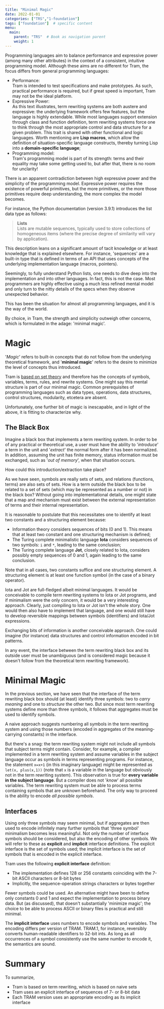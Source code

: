 ```yaml
---
title: "Minimal Magic"
date: 2022-01-01
categories: ["TRS","1-foundation"]
tags: ["foundation"]  # specific content
menu:
  main:
    parent: "TRS"  # Book as navigation parent
    weight: 1
---
```

Programming languages aim to balance performance and expressive power (among many other attributes) in the context of a consistent, intuitive programming model. Although these aims are no different for Tram, the focus differs from general programming languages:

* Performance:  
Tram is intended to test specifications and make prototypes. As such, practical performance is required, but if great speed is important, Tram may not be the ideal platform. 
* Expressive Power:  
As this text illustrates, term rewriting systems are both austere and expressive: the underlying framework offers few features, but the language is highly extendable. While most languages support extension through class and function definition, term rewriting systems force one to think through the most appropriate control and data structure for a given problem. This trait is shared with other functional and logic languages. Worth mentioning are **Lisp macros**, which allow the definition of situation-specific language constructs, thereby turning Lisp into a **domain-specific language**;
* Programming model:  
Tram's programming model is part of its strength: terms and their equality may take some getting used to, but after that, there is no room for unclarity!

There is an apparent contradiction between high expressive power and the simplicity of the programming model. Expressive power requires the existence of powerful primitives, but the more primitives, or the more those primitives require deep understanding, the more complex the model becomes.

For instance, the Python documentation (version 3.9.1) introduces the list data type as follows:

> **Lists**  
> Lists are mutable sequences, typically used to store collections of homogeneous items (where the precise degree of similarity will vary by application).

This description leans on a significant amount of tacit knowledge or at least knowledge that is explained elsewhere. For instance, 'sequences' are a built-in type that is defined in terms of an API that uses concepts of the underlying implementation language (macros, pointers).

Seemingly, to fully understand Python lists, one needs to dive deep into the implementation and into other languages. In fact, this is not the case. Most programmers are highly effective using a much less refined mental model and only turn to the nitty details of the specs when they observe unexpected behavior.

This has been the situation for almost all programming languages, and it is the way of the world.

By choice, in Tram, the strength and simplicity outweigh other concerns, which is formulated in the adage: 'minimal magic'.

# Magic
'*Magic*' refers to built-in concepts that do not follow from the underlying theoretical framework, and '**minimal magic**' refers to the desire to minimize the level of concepts thus introduced.

Tram is [based on set theory](https://www.minimalmagic.blog/trs/termrewriting/) and therefore has the concepts of symbols, variables, terms, rules, and rewrite systems. One might say this mental structure is part of our minimal magic. Common prerequisites of programming languages such as data types, operations, data structures, control structures, modularity, etcetera are absent.

Unfortunately, one further bit of magic is inescapable, and in light of the above, it is fitting to characterize why.

## The Black Box
Imagine a black box that implements a term rewriting system. In order to be of any practical or theoretical use, a user must have the ability to '*introduce*' a term in the unit and '*extract*' the normal form after it has been normalized. In addition, assuming the unit has finite memory, status information must be exchanged, such as '*out of memory*', when that situation occurs.

How could this introduction/extraction take place?

As we have seen, symbols are really sets of sets, and relations (functions, terms) are also sets of sets. How is a term outside the black box to be related to a set of sets (which may be represented as a number or not) in the black box? Without going into implementational details, one might state that a map and mechanism must exist between the external representation of terms and their internal representation. 

It is reasonable to postulate that this necessitates one to identify at least two constants and a structuring element because:

* Information theory considers sequences of bits (0 and 1). This means that at least two constant and one structuring mechanism is defined;
* The Turing complete minimalistic language **Iota** considers sequences of two symbols: `i` and `*`, leading to the same conclusion;
* The Turing complete language **Jot**, closely related to Iota, considers possibly empty sequences of 0 and 1, again leading to the same conclusion.

Note that in all cases, two constants suffice and one structuring element. A structuring element is at least one function symbol (in the case of a binary operator).

Iota and Jot are full-fledged albeit minimal languages. It would be conceivable to compile term rewriting systems to Iota or Jot programs, and if minimalism were the only concern, it would be a very interesting approach. Clearly, just compiling to Iota or Jot isn't the whole story. One would then also have to implement that language, and one would still have to develop reversible mappings between symbols (identifiers) and Iota/Jot expressions. 

Exchanging bits of information is another conceivable approach. One could imagine (for instance) data structures and control information encoded in bit patterns.

In any event, the interface between the term rewriting black box and its outside user must be unambiguous (and is considered magic because it doesn't follow from the theoretical term rewriting framework).

# Minimal Magic
In the previous section, we have seen that the interface of the term rewriting black box should (at least) identify three symbols: two to *carry meaning* and one to *structure* the other two. But since most term rewriting systems define more than three symbols, it follows that aggregates must be used to identify symbols. 

A naive approach suggests numbering all symbols in the term rewriting system and using those numbers (encoded in aggregates of the meaning-carrying constants) in the interface. 

But there's a snag: the term rewriting system might not include all symbols that subject terms might contain. Consider, for example, a compiler implemented in a term rewriting system and assume variables in the subject language occur as symbols in terms representing programs. For instance, the statement `x=x+1` (in this imaginary language) might be represented as  `let(x, plus(x,1))` (note that `x` is a variable in the language but obviously not in the term rewriting system). This observation is true for **every variable in the subject language**. But a compiler does not '*know*' all possible variables. The term rewriting system must be able to process terms containing symbols that are unknown beforehand. The only way to proceed is the ability to encode *all possible symbols*.

## Interfaces
Using only three symbols may seem minimal, but if aggregates are 
then used to encode infinitely many further symbols that 'three symbol' minimalism becomes less meaningful. Not only the number of interface symbols should be considered, but also the encoding of other symbols. We will refer to these as **explicit** and **implicit** interface definitions. The explicit interface is the set of symbols used; the implicit interface is the set of symbols that is encoded in the explicit interface.

Tram  uses the following **explicit interface** definition:

* The implementation defines 128 or 256 constants coinciding with the 7-bit ASCII characters or 8-bit bytes
* Implicitly, the sequence-operation strings characters or bytes together

Fewer symbols could be used. An alternative might have been to define only constants 0 and 1 and expect the implementation to process binary data. But (as discussed), that doesn't substantially 'minimize magic'; the choice to be able to process ASCII or binary files is practical and still minimal.

The **implicit interface** uses numbers to encode symbols and variables. The encoding differs per version of TRAM. TRAM.1, for instance, reversibly converts human-readable identifiers to 32-bit ints.
As long as all occurrences of a symbol consistently use the same number to encode it, the semantics are sound. 

# Summary
To summarize, 

* Tram is based on term rewriting, which is based on naive sets
* Tram uses an explicit interface of sequences of 7- or 8-bit data
* Each TRAM version uses an appropriate encoding as its implicit interface
 



